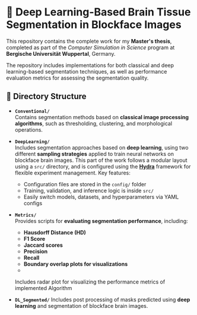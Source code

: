 # 🧠 Deep Learning-Based Brain Tissue Segmentation in Blockface Images

This repository contains the complete work for my **Master's thesis**, completed as part of the *Computer Simulation in Science* program at **Bergische Universität Wuppertal**, Germany.

The repository includes implementations for both classical and deep learning-based segmentation techniques, as well as performance evaluation metrics for assessing the segmentation quality.

## 📁 Directory Structure

- **`Conventional/`**  
  Contains segmentation methods based on **classical image processing algorithms**, such as thresholding, clustering, and morphological operations.

- **`DeepLearning/`**  
  Includes segmentation approaches based on **deep learning**, using two different **sampling strategies** applied to train neural networks on blockface brain images.
  This part of the work follows a modular layout using a `src/` directory, and is configured using the **[Hydra](https://hydra.cc)** framework for flexible experiment management.
  Key features:
  - Configuration files are stored in the `config/` folder
  - Training, validation, and inference logic is inside `src/`
  - Easily switch models, datasets, and hyperparameters via YAML configs

- **`Metrics/`**  
  Provides scripts for **evaluating segmentation performance**, including:
  - **Hausdorff Distance (HD)**
  - **F1 Score**
  - **Jaccard scores**
  - **Precision**
  - **Recall**
  - **Boundary overlap plots for visualizations**
  -
  Includes radar plot for visualizing the performance metrics of implemented Algorithm

- **`DL_Segmented/`**
  Includes post processing of masks predicted using **deep learning** and segmentation of blockface brain images.
